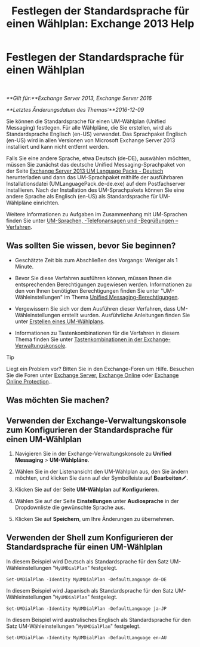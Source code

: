 ﻿---
title: 'Festlegen der Standardsprache für einen Wählplan: Exchange 2013 Help'
TOCTitle: Festlegen der Standardsprache für einen Wählplan
ms:assetid: 7a1d2e7e-4053-40af-9ec1-ec714df12ad4
ms:mtpsurl: https://technet.microsoft.com/de-de/library/Aa998914(v=EXCHG.150)
ms:contentKeyID: 50554848
ms.date: 04/24/2018
mtps_version: v=EXCHG.150
ms.translationtype: HT
---

# Festlegen der Standardsprache für einen Wählplan

 

_**Gilt für:**Exchange Server 2013, Exchange Server 2016_

_**Letztes Änderungsdatum des Themas:**2016-12-09_

Sie können die Standardsprache für einen UM-Wählplan (Unified Messaging) festlegen. Für alle Wählpläne, die Sie erstellen, wird als Standardsprache Englisch (en-US) verwendet. Das Sprachpaket Englisch (en-US) wird in allen Versionen von Microsoft Exchange Server 2013 installiert und kann nicht entfernt werden.

Falls Sie eine andere Sprache, etwa Deutsch (de-DE), auswählen möchten, müssen Sie zunächst das deutsche Unified Messaging-Sprachpaket von der Seite [Exchange Server 2013 UM Language Packs - Deutsch](https://go.microsoft.com/fwlink/p/?linkid=266542) herunterladen und dann das UM-Sprachpaket mithilfe der ausführbaren Installationsdatei (UMLanguagePack.de-de.exe) auf dem Postfachserver installieren. Nach der Installation des UM-Sprachpakets können Sie eine andere Sprache als Englisch (en-US) als Standardsprache für UM-Wählpläne einrichten.

Weitere Informationen zu Aufgaben im Zusammenhang mit UM-Sprachen finden Sie unter [UM-Sprachen, -Telefonansagen und -Begrüßungen – Verfahren](um-languages-prompts-and-greetings-procedures-exchange-2013-help.md).

## Was sollten Sie wissen, bevor Sie beginnen?

  - Geschätzte Zeit bis zum Abschließen des Vorgangs: Weniger als 1 Minute.

  - Bevor Sie diese Verfahren ausführen können, müssen Ihnen die entsprechenden Berechtigungen zugewiesen werden. Informationen zu den von Ihnen benötigten Berechtigungen finden Sie unter "UM-Wähleinstellungen" im Thema [Unified Messaging-Berechtigungen](unified-messaging-permissions-exchange-2013-help.md).

  - Vergewissern Sie sich vor dem Ausführen dieser Verfahren, dass UM-Wähleinstellungen erstellt wurden. Ausführliche Anleitungen finden Sie unter [Erstellen eines UM-Wählplans](create-a-um-dial-plan-exchange-2013-help.md).

  - Informationen zu Tastenkombinationen für die Verfahren in diesem Thema finden Sie unter [Tastenkombinationen in der Exchange-Verwaltungskonsole](keyboard-shortcuts-in-the-exchange-admin-center-exchange-online-protection-help.md).


> [!TIP]
> Liegt ein Problem vor? Bitten Sie in den Exchange-Foren um Hilfe. Besuchen Sie die Foren unter <A href="https://go.microsoft.com/fwlink/p/?linkid=60612">Exchange Server</A>, <A href="https://go.microsoft.com/fwlink/p/?linkid=267542">Exchange Online</A> oder <A href="https://go.microsoft.com/fwlink/p/?linkid=285351">Exchange Online Protection</A>..



## Was möchten Sie machen?

## Verwenden der Exchange-Verwaltungskonsole zum Konfigurieren der Standardsprache für einen UM-Wählplan

1.  Navigieren Sie in der Exchange-Verwaltungskonsole zu **Unified Messaging** \> **UM-Wählpläne**.

2.  Wählen Sie in der Listenansicht den UM-Wählplan aus, den Sie ändern möchten, und klicken Sie dann auf der Symbolleiste auf **Bearbeiten**![Bearbeitungssymbol](images/Bb124582.6f53ccb2-1f13-4c02-bea0-30690e6ea71d(EXCHG.150).gif "Bearbeitungssymbol").

3.  Klicken Sie auf der Seite **UM-Wählplan** auf **Konfigurieren**.

4.  Wählen Sie auf der Seite **Einstellungen** unter **Audiosprache** in der Dropdownliste die gewünschte Sprache aus.

5.  Klicken Sie auf **Speichern**, um Ihre Änderungen zu übernehmen.

## Verwenden der Shell zum Konfigurieren der Standardsprache für einen UM-Wählplan

In diesem Beispiel wird Deutsch als Standardsprache für den Satz UM-Wähleinstellungen "`MyUMDialPlan`" festgelegt.

    Set-UMDialPlan -Identity MyUMDialPlan -DefaultLanguage de-DE

In diesem Beispiel wird Japanisch als Standardsprache für den Satz UM-Wähleinstellungen "`MyUMDialPlan`" festgelegt.

    Set-UMDialPlan -Identity MyUMDialPlan -DefaultLanguage ja-JP

In diesem Beispiel wird australisches Englisch als Standardsprache für den Satz UM-Wähleinstellungen "`MyUMDialPlan`" festgelegt.

    Set-UMDialPlan -Identity MyUMDialPlan -DefaultLanguage en-AU

